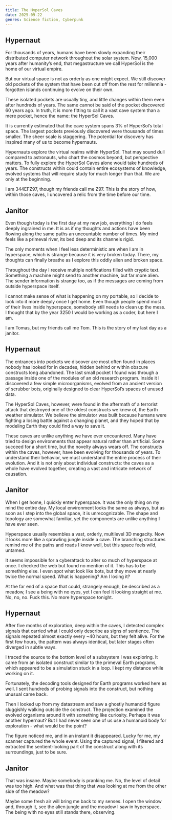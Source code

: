```yaml
---
title: The HyperSol Caves
date: 2025-09-22
genres: Science fiction, Cyberpunk
---
```


## Hypernaut

For thousands of years, humans have been slowly expanding their distributed computer network throughout the solar system. Now, 15,000 years after humanity’s end, that megastructure we call HyperSol is the home of our virtual empire.

But our virtual space is not as orderly as one might expect. We still discover old pockets of the system that have been cut off from the rest for millennia - forgotten islands continuing to evolve on their own.

These isolated pockets are usually tiny, and little changes within them even after hundreds of years. The same cannot be said of the pocket discovered 60 years ago. In truth, it is more fitting to call it a vast cave system than a mere pocket, hence the name: the HyperSol Caves.

It is currently estimated that the cave system spans 3% of HyperSol’s total space. The largest pockets previously discovered were thousands of times smaller. The sheer scale is staggering. The potential for discovery has inspired many of us to become hypernauts.

Hypernauts explore the virtual realms within HyperSol. That may sound dull compared to astronauts, who chart the cosmos beyond, but perspective matters. To fully explore the HyperSol Caves alone would take hundreds of years. The constructs within could contain entire ecosystems of knowledge, evolved systems that will require study for much longer than that. We are only at the beginning.

I am 344EFZ97, though my friends call me Z97. This is the story of how, within those caves, I uncovered a relic from the time before our time.

## Janitor

Even though today is the first day at my new job, everything I do feels deeply ingrained in me. It is as if my thoughts and actions have been flowing along the same paths an uncountable number of times. My mind feels like a primeval river, its bed deep and its channels rigid.

The only moments when I feel less deterministic are when I am in hyperspace, which is strange because it is very broken today. There, my thoughts can finally breathe as I explore this oddly alien and broken space.

Throughout the day I receive multiple notifications filled with cryptic text. Something a machine might send to another machine, but far more alien. The sender information is strange too, as if the messages are coming from outside hyperspace itself.

I cannot make sense of what is happening on my portable, so I decide to look into it more deeply once I get home. Even though people spend most of their lives inside hyperspace, somebody still needs to clean up the mess. I thought that by the year 3250 I would be working as a coder, but here I am.

I am Tomas, but my friends call me Tom. This is the story of my last day as a janitor.

## Hypernaut

The entrances into pockets we discover are most often found in places nobody has looked for in decades, hidden behind or within obscure constructs long abandoned. The last small pocket I found was through a passage inside one of the modules of an old research program. Inside it I discovered a few simple microorganisms, evolved from an ancient version of scrubber bots, originally designed to clear HyperSol’s spaces of unused data.

The HyperSol Caves, however, were found in the aftermath of a terrorist attack that destroyed one of the oldest constructs we knew of, the Earth weather simulator. We believe the simulator was built because humans were fighting a losing battle against a changing planet, and they hoped that by modeling Earth they could find a way to save it.

These caves are unlike anything we have ever encountered. Many have tried to design environments that appear natural rather than artificial. Some succeed for a short time, but the novelty always wears off. The constructs within the caves, however, have been evolving for thousands of years. To understand their behavior, we must understand the entire process of their evolution. And it is not only about individual constructs: the caves as a whole have evolved together, creating a vast and intricate network of causation.

## Janitor

When I get home, I quickly enter hyperspace. It was the only thing on my mind the entire day. My local environment looks the same as always, but as soon as I step into the global space, it is unrecognizable. The shape and topology are somewhat familiar, yet the components are unlike anything I have ever seen.

Hyperspace usually resembles a vast, orderly, multilevel 3D megacity. Now it looks more like a sprawling jungle inside a cave. The branching structures remind me of the paths and roads I know well, but this space feels wild, untamed.

It seems impossible for a cyberattack to alter so much of hyperspace at once. I checked the web but found no mention of it. This has to be something else. I even spot what look like bots, but they move at nearly twice the normal speed. What is happening? Am I losing it?

At the far end of a space that could, strangely enough, be described as a meadow, I see a being with no eyes, yet I can feel it looking straight at me. No, no, no. Fuck this. No more hyperspace tonight.

## Hypernaut

After five months of exploration, deep within the caves, I detected complex signals that carried what I could only describe as signs of sentience. The signals repeated almost exactly every ~40 hours, but they felt alive. For the first few hours, the pattern was always identical, but later stages often diverged in subtle ways.

I traced the source to the bottom level of a subsystem I was exploring. It came from an isolated construct similar to the primeval Earth programs, which appeared to be a simulation stuck in a loop. I kept my distance while working on it.

Fortunately, the decoding tools designed for Earth programs worked here as well. I sent hundreds of probing signals into the construct, but nothing unusual came back.

Then I looked up from my datastream and saw a ghostly humanoid figure sluggishly walking outside the construct. The projection examined the evolved organisms around it with something like curiosity. Perhaps it was another hypernaut? But I had never seen one of us use a humanoid body for exploration - what would be the point?

The figure noticed me, and in an instant it disappeared. Lucky for me, my scanner captured the whole event. Using the captured signal, I filtered and extracted the sentient-looking part of the construct along with its surroundings, just to be sure.

## Janitor

That was insane. Maybe somebody is pranking me. No, the level of detail was too high. And what was that thing that was looking at me from the other side of the meadow?

Maybe some fresh air will bring me back to my senses. I open the window and, through it, see the alien jungle and the meadow I saw in hyperspace. The being with no eyes still stands there, observing.
